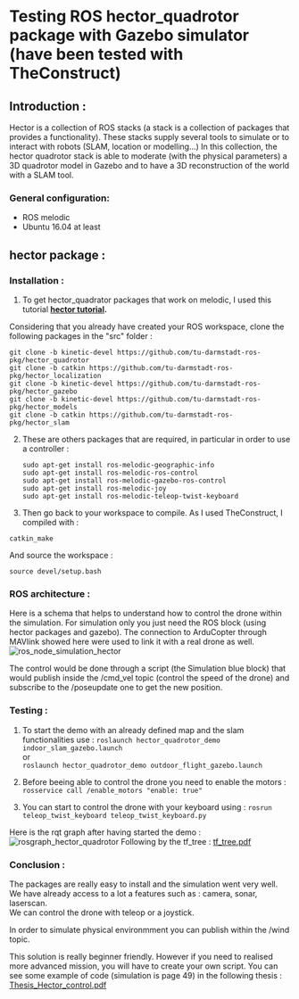 
# Testing ROS hector_quadrotor package with Gazebo simulator (have been tested with TheConstruct)

## Introduction :
Hector is a collection of ROS stacks (a stack is a collection of packages that provides a
functionality).
These stacks supply several tools to simulate or to interact with robots (SLAM, location
or modelling...)
In this collection, the hector quadrotor stack is able to moderate (with the physical parameters) a 3D quadrotor model in Gazebo and to have a 3D reconstruction of the world with
a SLAM tool.

### General configuration:
- ROS melodic
- Ubuntu 16.04 at least  


## hector package : 


### Installation :
1. To get hector_quadrator packages that work on melodic, I used this tutorial **[hector tutorial](https://github.com/basavarajnavalgund/hector-quadrotor).**

Considering that you already have created your ROS workspace, clone the following packages in the "src" folder :

    git clone -b kinetic-devel https://github.com/tu-darmstadt-ros-pkg/hector_quadrotor
    git clone -b catkin https://github.com/tu-darmstadt-ros-pkg/hector_localization
    git clone -b kinetic-devel https://github.com/tu-darmstadt-ros-pkg/hector_gazebo
    git clone -b kinetic-devel https://github.com/tu-darmstadt-ros-pkg/hector_models
    git clone -b catkin https://github.com/tu-darmstadt-ros-pkg/hector_slam

2. These are others packages that are required, in particular in order to use a controller : 

       sudo apt-get install ros-melodic-geographic-info
       sudo apt-get install ros-melodic-ros-control
       sudo apt-get install ros-melodic-gazebo-ros-control
       sudo apt-get install ros-melodic-joy
       sudo apt-get install ros-melodic-teleop-twist-keyboard


3. Then go back to your workspace to compile. As I used TheConstruct, I compiled with :  

`catkin_make`

And source the workspace :

`source devel/setup.bash`

### ROS architecture :

Here is a schema that helps to understand how to control the drone within the simulation. For simulation only you just need the ROS block (using hector packages and gazebo). 
The connection to ArduCopter through MAVlink showed here were used to link it with a real drone as well.
<br>
![ros_node_simulation_hector](https://user-images.githubusercontent.com/47387835/109682712-91f45b80-7b76-11eb-8c2b-fbd4d721ede6.PNG)
<br>

The control would be done through a script (the Simulation blue block) that would publish inside the /cmd_vel topic (control the speed of the drone) and subscribe to the /poseupdate one to get the new position.


### Testing : 

1. To start the demo with an already defined map and the slam functionalities use : 
`roslaunch hector_quadrotor_demo indoor_slam_gazebo.launch`  
or  
`roslaunch hector_quadrotor_demo outdoor_flight_gazebo.launch`

2. Before beeing able to control the drone you need to enable the motors :
`rosservice call /enable_motors "enable: true"`

3. You can start to control the drone with your keyboard using :
`rosrun teleop_twist_keyboard teleop_twist_keyboard.py`

Here is the rqt graph after having started the demo : 
![rosgraph_hector_quadrotor](https://user-images.githubusercontent.com/47387835/109857762-ef5dda80-7c52-11eb-8ede-f93b0a7233c5.png)
Following by the tf_tree :
[tf_tree.pdf](https://github.com/Lazarius2160/Projet_P5_Trousseau_Camba/files/6082625/tf_tree.pdf)

### Conclusion : 

 The packages are really easy to install and the simulation went very well.
 We have already access to a lot a features such as : camera, sonar, laserscan.  
 We can control the drone with teleop or a joystick.
 
 In order to simulate physical environmment you can publish within the /wind topic.
 
 This solution is really beginner friendly. 
 However if you need to realised more advanced mission, you will have to create your own script. You can see some example of code (simulation is page 49) in the following thesis :
 [Thesis_Hector_control.pdf](https://github.com/Lazarius2160/Projet_P5_Trousseau_Camba/files/6082694/Thesis_Hector_control.pdf)

 
 
 


